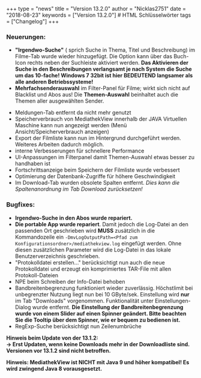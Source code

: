 +++
type = "news"
title = "Version 13.2.0"
author = "Nicklas2751"
date = "2018-08-23"
keywords = ["Version 13.2.0"] # HTML Schlüsselwörter
tags = ["Changelog"]
+++

### Neuerungen:

- **"Irgendwo-Suche"** ( sprich Suche in Thema, Titel und Beschreibung) im Filme-Tab wurde wieder hinzugefügt. Die Option kann über das Buch-Icon rechts neben der Suchleiste aktiviert werden. **Das Aktivieren der Suche in den Beschreibungen verlangsamt je nach System die Suche um das 10-fache! Windows 7 32bit ist hier BEDEUTEND langsamer als alle anderen Betriebssysteme!**
- **Mehrfachsenderauswahl** im Filter-Panel für Filme; wirkt sich nicht auf Blacklist und Abos aus! Die **Themen-Auswahl** beinhaltet auch die Themen aller ausgewählten Sender.
<!--more-->
- Meldungen-Tab entfernt da nicht mehr genutzt
- Speicherverbrauch von MediathekView innerhalb der JAVA Virtuellen Maschine kann nun angezeigt werden (Menü Ansicht/Speicherverbrauch anzeigen)
- Export der Filmliste kann nun im Hintergrund durchgeführt werden. Weiteres Arbeiten dadurch möglich.
- interne Verbesserungen für schnellere Performance
- UI-Anpassungen im Filterpanel damit Themen-Auswahl etwas besser zu handhaben ist
- Fortschrittsanzeige beim Speichern der Filmliste wurde verbessert
- Optimierung der Datenbank-Zugriffe für höhere Geschwindigkeit
- Im Download-Tab wurden obsolete Spalten entfernt. *Dies kann die Spaltenanordnung im Tab Download zurücksetzen!*

### Bugfixes:

- **Irgendwo-Suche in den Abos wurde repariert.**
- **Die portable App wurde repariert**. Damit jedoch die Log-Datei an den passenden Ort geschrieben wird **MUSS** zusätzlich in die Kommandozeile ein `-DmvLogOutputPath=<Pfad zum Konfigurationsordner>/mediathekview.log` eingefügt werden. Ohne diesen zusätzlichen Parameter wird die Log-Datei in das lokale Benutzerverzeichnis geschrieben.
- "Protokolldatei erstellen..." berücksichtigt nun auch die neue Protokolldatei und erzeugt ein komprimiertes TAR-File mit allen Protokoll-Dateien
- NPE beim Schreiben der Info-Datei behoben
- Bandbreitenbegrenzung funktioniert wieder zuverlässig. Höchstlimit bei unbegrenzter Nutzung liegt nun bei 10 GByte/sek. Einstellung wird **nur** im Tab "Downloads" vorgenommen. Funktionalität unter Einstellungen-Dialog wurde entfernt. **Die Einstellung der Bandbreitenbegrenzung wurde von einem Slider auf einen Spinner geändert. Bitte beachten Sie die Tooltip über dem Spinner, wie er bequem zu bedienen ist.**
- RegExp-Suche berücksichtigt nun Zeilenumbrüche

**Hinweis beim Update von der 13.1.2:** <br>
**-> Erst Updaten, wenn keine Downloads mehr in der Downloadliste sind.**
**Versionen vor 13.1.2 sind nicht betroffen.**


**Hinweis: MediathekView ist NICHT mit Java 9 und höher kompatibel! Es wird zwingend Java 8 vorausgesetzt.**
